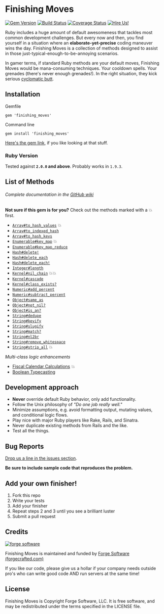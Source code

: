 # Finishing Moves
[![Gem Version](https://badge.fury.io/rb/finishing_moves.svg)](https://rubygems.org/gems/finishing_moves)
[![Build Status](https://travis-ci.org/forgecrafted/finishing_moves.svg?branch=master)](https://travis-ci.org/forgecrafted/finishing_moves)
[![Coverage Status](https://coveralls.io/repos/forgecrafted/finishing_moves/badge.svg?branch=master)](https://coveralls.io/r/forgecrafted/finishing_moves?branch=master)
[![Hire Us!](https://img.shields.io/badge/pros-for%20hire-F7931E.svg)](http://www.forgecrafted.com)

Ruby includes a huge amount of default awesomeness that tackles most common development challenges. But every now and then, you find yourself in a situation where an **elaborate-yet-precise** coding maneuver wins the day. Finishing Moves is a collection of methods designed to assist in those just-typical-enough-to-be-annoying scenarios.

In gamer terms, if standard Ruby methods are your default moves, Finishing Moves would be mana-consuming techniques. Your cooldown spells. Your grenades (there's never enough grenades!). In the right situation, they kick serious [cyclomatic butt](https://en.wikipedia.org/wiki/Cyclomatic_complexity).

## Installation

Gemfile
```
gem 'finishing_moves'
```

Command line
```
gem install 'finishing_moves'
```
[Here's the gem link](https://rubygems.org/gems/finishing_moves), if you like looking at that stuff.

### Ruby Version

Tested against **`2.0.0` and above**. Probably works in `1.9.3`.

## List of Methods
###### Complete documentation in the [GitHub wiki](https://github.com/forgecrafted/finishing_moves/wiki)

**Not sure if this gem is for you?** Check out the methods marked with a :boom: first.

  - [`Array#to_hash_values`](https://github.com/forgecrafted/finishing_moves/wiki/Array#arrayto_hash_values) :boom:
  - [`Array#to_indexed_hash`](https://github.com/forgecrafted/finishing_moves/wiki/Array#arrayto_indexed_hash)
  - [`Array#to_hash_keys`](https://github.com/forgecrafted/finishing_moves/wiki/Array#arrayto_hash_keys)
  - [`Enumerable#key_map`](https://github.com/forgecrafted/finishing_moves/wiki/Enumerable#enumerablekey_map) :boom:
  - [`Enumerable#key_map_reduce`](https://github.com/forgecrafted/finishing_moves/wiki/Enumerable#enumerablekey_map_reduce)
  - [`Hash#delete!`](https://github.com/forgecrafted/finishing_moves/wiki/Hash#hashdelete)
  - [`Hash#delete_each`](https://github.com/forgecrafted/finishing_moves/wiki/Hash#hashdelete_each)
  - [`Hash#delete_each!`](https://github.com/forgecrafted/finishing_moves/wiki/Hash#hashdelete_each-1)
  - [`Integer#length`](https://github.com/forgecrafted/finishing_moves/wiki/Numeric#integerlength)
  - [`Kernel#nil_chain`](https://github.com/forgecrafted/finishing_moves/wiki/Kernel#kernelnil_chain) :boom::boom:
  - [`Kernel#cascade`](https://github.com/forgecrafted/finishing_moves/wiki/Kernel#kernelcascade)
  - [`Kernel#class_exists?`](https://github.com/forgecrafted/finishing_moves/wiki/Kernel#kernelclass_exists)
  - [`Numeric#add_percent`](https://github.com/forgecrafted/finishing_moves/wiki/Numeric#numericadd_percent)
  - [`Numeric#subtract_percent`](https://github.com/forgecrafted/finishing_moves/wiki/Numeric#numericsubtract_percent)
  - [`Object#same_as`](https://github.com/forgecrafted/finishing_moves/wiki/Object#objectsame_as)
  - [`Object#not_nil?`](https://github.com/forgecrafted/finishing_moves/wiki/Object#objectnot_nil)
  - [`Object#is_an?`](https://github.com/forgecrafted/finishing_moves/wiki/Object#objectis_an)
  - [`String#dedupe`](https://github.com/forgecrafted/finishing_moves/wiki/String#stringdedupe)
  - [`String#keyify`](https://github.com/forgecrafted/finishing_moves/wiki/String#stringkeyify)
  - [`String#slugify`](https://github.com/forgecrafted/finishing_moves/wiki/String#stringslugify)
  - [`String#match?`](https://github.com/forgecrafted/finishing_moves/wiki/String#stringmatch)
  - [`String#nl2br`](https://github.com/forgecrafted/finishing_moves/wiki/String#stringnl2br)
  - [`String#remove_whitespace`](https://github.com/forgecrafted/finishing_moves/wiki/String#stringremove_whitespace)
  - [`String#strip_all`](https://github.com/forgecrafted/finishing_moves/wiki/String#stringstrip_all) :boom:

*Multi-class logic enhancements*

  - [Fiscal Calendar Calculations](https://github.com/forgecrafted/finishing_moves/wiki/Fiscal-Calendar-Calculations) :boom:
  - [Boolean Typecasting](https://github.com/forgecrafted/finishing_moves/wiki/Boolean-Typecasting)

## Development approach

- **Never** override default Ruby behavior, only add functionality.
- Follow the Unix philosophy of *"Do one job really well."*
- Minimize assumptions, e.g. avoid formatting output, mutating values, and conditional logic flows.
- Play nice with major Ruby players like Rake, Rails, and Sinatra.
- Never duplicate existing methods from Rails and the like.
- Test all the things.

## Bug Reports

[Drop us a line in the issues section](https://github.com/forgecrafted/finishing_moves/issues).

**Be sure to include sample code that reproduces the problem.**

## Add your own finisher!

1. Fork this repo
2. Write your tests
3. Add your finisher
4. Repeat steps 2 and 3 until you see a brilliant luster
5. Submit a pull request

## Credits

[![forge software](http://www.forgecrafted.com/logo.png)](http://www.forgecrafted.com)

Finishing Moves is maintained and funded by [Forge Software (forgecrafted.com)](http://www.forgecrafted.com)

If you like our code, please give us a hollar if your company needs outside pro's who can write good code AND run servers at the same time!

## License

Finishing Moves is Copyright Forge Software, LLC. It is free software, and may be redistributed under the terms specified in the LICENSE file.
